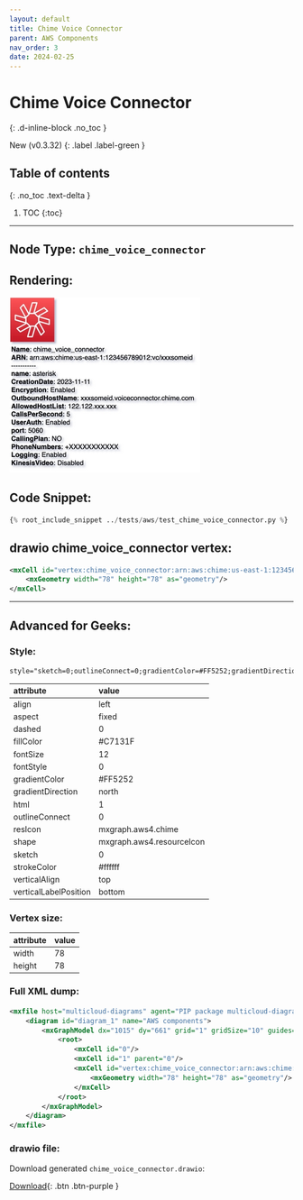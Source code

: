 ```yaml
---
layout: default
title: Chime Voice Connector
parent: AWS Components
nav_order: 3
date: 2024-02-25
---
```


# Chime Voice Connector
{: .d-inline-block .no_toc }

New (v0.3.32)
{: .label .label-green }

## Table of contents
{: .no_toc .text-delta }

1. TOC
{:toc}

---


## Node Type: ``chime_voice_connector``

## Rendering:

![lambda](output/jpg/chime_voice_connector.jpg)

## Code Snippet:

```python
{% root_include_snippet ../tests/aws/test_chime_voice_connector.py %}
```

## drawio chime_voice_connector vertex:

```xml
<mxCell id="vertex:chime_voice_connector:arn:aws:chime:us-east-1:123456789012:vc/xxxsomeid" parent="1" vertex="1">
    <mxGeometry width="78" height="78" as="geometry"/>
</mxCell>
```
---

## Advanced for Geeks:

### Style:
```html
style="sketch=0;outlineConnect=0;gradientColor=#FF5252;gradientDirection=north;fillColor=#C7131F;strokeColor=#ffffff;dashed=0;verticalLabelPosition=bottom;verticalAlign=top;align=left;html=1;fontSize=12;fontStyle=0;aspect=fixed;shape=mxgraph.aws4.resourceIcon;resIcon=mxgraph.aws4.chime;"
```

| attribute | value |
|:----------|:------|
|align| left |
|aspect| fixed |
|dashed| 0 |
|fillColor| #C7131F |
|fontSize| 12 |
|fontStyle| 0 |
|gradientColor| #FF5252 |
|gradientDirection| north |
|html| 1 |
|outlineConnect| 0 |
|resIcon| mxgraph.aws4.chime |
|shape| mxgraph.aws4.resourceIcon |
|sketch| 0 |
|strokeColor| #ffffff |
|verticalAlign| top |
|verticalLabelPosition| bottom |

### Vertex size:

| attribute | value |
|:---------|:-----------|
| width    | 78  |
| height   |78|

### Full XML dump:
```xml
<mxfile host="multicloud-diagrams" agent="PIP package multicloud-diagrams. Generate resources in draw.io compatible format for Cloud infrastructure. Copyrights @ Roman Tsypuk 2023. MIT license." type="MultiCloud">
    <diagram id="diagram_1" name="AWS components">
        <mxGraphModel dx="1015" dy="661" grid="1" gridSize="10" guides="1" tooltips="1" connect="1" arrows="1" fold="1" page="1" pageScale="1" pageWidth="850" pageHeight="1100" math="0" shadow="1">
            <root>
                <mxCell id="0"/>
                <mxCell id="1" parent="0"/>
                <mxCell id="vertex:chime_voice_connector:arn:aws:chime:us-east-1:123456789012:vc/xxxsomeid" value="&lt;b&gt;Name&lt;/b&gt;: chime_voice_connector&lt;BR&gt;&lt;b&gt;ARN&lt;/b&gt;: arn:aws:chime:us-east-1:123456789012:vc/xxxsomeid&lt;BR&gt;-----------&lt;BR&gt;&lt;b&gt;name&lt;/b&gt;: asterisk&lt;BR&gt;&lt;b&gt;CreationDate&lt;/b&gt;: 2023-11-11&lt;BR&gt;&lt;b&gt;Encryption&lt;/b&gt;: Enabled&lt;BR&gt;&lt;b&gt;OutboundHostName&lt;/b&gt;: xxxsomeid.voiceconnector.chime.com&lt;BR&gt;&lt;b&gt;AllowedHostList&lt;/b&gt;: 122.122.xxx.xxx&lt;BR&gt;&lt;b&gt;CallsPerSecond&lt;/b&gt;: 5&lt;BR&gt;&lt;b&gt;UserAuth&lt;/b&gt;: Enabled&lt;BR&gt;&lt;b&gt;port&lt;/b&gt;: 5060&lt;BR&gt;&lt;b&gt;CallingPlan&lt;/b&gt;: NO&lt;BR&gt;&lt;b&gt;PhoneNumbers&lt;/b&gt;: +XXXXXXXXXXX&lt;BR&gt;&lt;b&gt;Logging&lt;/b&gt;: Enabled&lt;BR&gt;&lt;b&gt;KinesisVideo&lt;/b&gt;: Disabled" style="sketch=0;outlineConnect=0;gradientColor=#FF5252;gradientDirection=north;fillColor=#C7131F;strokeColor=#ffffff;dashed=0;verticalLabelPosition=bottom;verticalAlign=top;align=left;html=1;fontSize=12;fontStyle=0;aspect=fixed;shape=mxgraph.aws4.resourceIcon;resIcon=mxgraph.aws4.chime;" parent="1" vertex="1">
                    <mxGeometry width="78" height="78" as="geometry"/>
                </mxCell>
            </root>
        </mxGraphModel>
    </diagram>
</mxfile>
```

### drawio file:

Download generated ``chime_voice_connector.drawio``:

[Download](output/drawio/chime_voice_connector.drawio){: .btn .btn-purple }